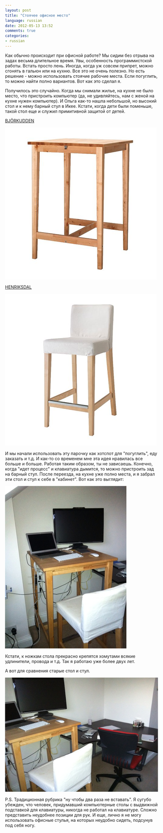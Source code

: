 ```yaml
---
layout: post
title: "Стоячее офисное место"
language: russian
date: 2012-05-13 13:52
comments: true
categories: 
- russian
---
```

Как обычно происходит при офисной работе? Мы сидим без отрыва на задах весьма длительное время. Увы, особенность программистской работы. Встать просто лень. Иногда, когда уж совсем припрет, можно сгонять в гальюн или на кухню. Все это не очень полезно. Но есть решение - можно использовать стоячие рабочие места. Если погуглить, то можно найти полно вариантов. Вот как это сделал я. 

Получилось это случайно. Когда мы снимали жилье, на кухне не было место, что пристроить компьютер (да, не удивляйтесь, нам с женой на кухне нужен компьютер). И Ольга как-то нашла небольшой, но высокий стол и к нему барный стул в Икее. Кстати, когда дети были поменьше, такой стол еще и служил примитивной защитой от детей.

[BJÖRKUDDEN][]

[BJÖRKUDDEN]: http://www.ikea.com/gb/en/catalog/products/90087541/

![](/images/blog/bjorkudden-bar-table.jpg)

[HENRIKSDAL][]

![](/images/blog/henriksdal-bar-stool-with-backrest.jpg)

[HENRIKSDAL]: http://www.ikea.com/gb/en/catalog/products/S79873080/

И мы начали использовать эту парочку как хотспот для "погуглить", еду заказать и т.д. И как-то со временем мне эта идея нравилась все больше и больше. Работая таким образом, ты не зависаешь. Конечно, когда "идет процесс" и клавиатура дымится, то можно пристроить зад на барный стул. После переезда, на кухне уже полно места, и я забрал эти стол и стул к себе в "кабинет". Вот как это выглядит:

![](/images/blog/standing-desk-at-home.jpg)

Кстати, к ножкам стола прекрасно крепятся хомутами всякие удлинители, провода и т.д. Так я работаю уже более двух лет.

А вот для сравнения старые стол и стул.

![](/images/blog/standing-desk-at-home-regular.jpg)

P.S. Традиционная рубрика "ну чтобы два раза не вставать". Я сугубо убежден, что человек, придумавший компьютерные столы с выдвижной подставкой для клавиатуры, никогда не работал на клавиатуре. Сложно представить неудобнее позиции для рук. И еще, лично я не могу использовать офисные стулья, на которых неудобно сидеть, подсунув под себя ногу.
